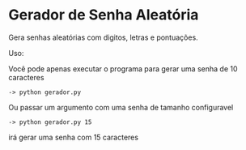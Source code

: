# Gerador de Senha Aleatória  
  
Gera senhas aleatórias com digitos, letras e pontuações.  
  
Uso:  
  
Você pode apenas executar o programa para gerar uma senha de 10 caracteres  
```
-> python gerador.py  
```
  
Ou passar um argumento com uma senha de tamanho configuravel  
```
-> python gerador.py 15  
```
irá gerar uma senha com 15 caracteres
```
